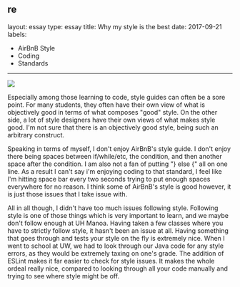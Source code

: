 re
---
layout: essay
type: essay
title: Why my style is the best
date: 2017-09-21
labels:
  - AirBnB Style
  - Coding
  - Standards
---

<img class="ui image" src="https://imgs.xkcd.com/comics/code_quality.png">

Especially among those learning to code, style guides can often be a sore point. For many students, they often have their own view of what is objectively good in terms of what composes "good" style. On the other side, a lot of style designers have their own views of what makes style good.
I'm not sure that there is an objectively good style, being such an arbitrary construct.

Speaking in terms of myself, I don't enjoy AirBnB's style guide. I don't enjoy there being spaces between if/while/etc, the condition, and then another space after the condition. I am also not a fan of putting "} else {" all on one line.
As a result I can't say i'm enjoying coding to that standard, I feel like I'm hitting space bar every two seconds trying to put enough spaces everywhere for no reason.
I think some of AirBnB's style is good however, it is just those issues that I take issue with.

All in all though, I didn't have too much issues following style. Following style is one of those things which is very important to learn, and we maybe don't follow enough at UH Manoa. Having taken a few classes where you have to strictly follow style, it hasn't been an issue at all.
Having something that goes through and tests your style on the fly is extremely nice. When I went to school at UW, we had to look through our Java code for any style errors, as they would be extremely taxing on one's grade. The addition of ESLint makes it far easier to check for style issues. It makes the whole ordeal really nice, compared to looking through all your code manually and trying to see where style might be off.
